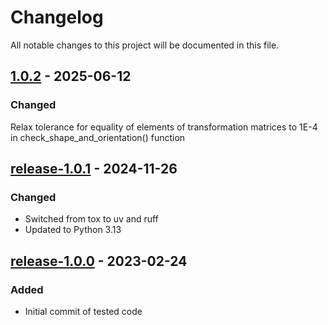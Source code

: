 # Changelog

All notable changes to this project will be documented in this file.

## [1.0.2](https://github.com/SWastling/niioverlay/tree/1.0.2) - 2025-06-12

### Changed
Relax tolerance for equality of elements of transformation matrices to 1E-4 in check_shape_and_orientation() function

## [release-1.0.1](https://github.com/SWastling/niioverlay/tree/release-1.0.1) - 2024-11-26

### Changed

- Switched from tox to uv and ruff 
- Updated to Python 3.13

## [release-1.0.0](https://github.com/SWastling/niioverlay/tree/release-1.0.0) - 2023-02-24

### Added

- Initial commit of tested code
